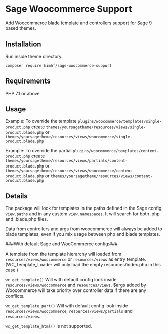 # Sage Woocommerce Support #

Add Woocommerce blade template and controllers support for Sage 9 based themes.

## Installation ##

Run inside theme directory.

`composer require kimhf/sage-woocommerce-support`

## Requirements ##

PHP 7.1 or above

## Usage ##

Example: To override the template `plugins/woocommerce/templates/single-product.php` create `themes/yoursagetheme/resources/views/single-product.blade.php` or `themes/yoursagetheme/resources/views/woocommerce/single-product.blade.php`

Example: To override the partial `plugins/woocommerce/templates/content-product.php` create `themes/yoursagetheme/resources/views/partials/content-product.blade.php` or `themes/yoursagetheme/resources/views/woocommerce/content-product.blade.php` or `themes/yoursagetheme/resources/views/content-product.blade.php`

## Details ##

The package will look for templates in the paths defined in the Sage config, `view.paths` and in any custom `view.namespaces`. It will search for both .php and .blade.php files.

Data from controllers and args from woocommerce will always be added to blade templates, even if you mix usage between php and blade templates.

###With default Sage and WooCommerce config:###

A template from the template hierarchy will loaded from `resources/views/woocommerce` or `resources/views` as entry template. (WC_Template_Loader will only load the empty resources/index.php in this case.)

`wc_get_template()` Will with default config look inside `resources/views/woocommerce` and `resources/views`. $args added by Woocommerce will take priority over controller data if there are any conflicts.

`wc_get_template_part()` Will with default config look inside `resources/views/woocommerce`, `resources/views/partials` and `resources/views`.

`wc_get_template_html()` Is not supported.

